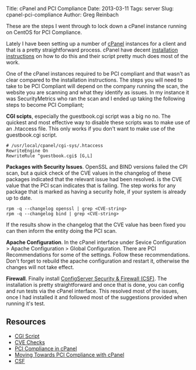 Title: cPanel and PCI Compliance
Date: 2013-03-11
Tags: server
Slug: cpanel-pci-compliance
Author: Greg Reinbach

These are the steps I went through to lock down a cPanel instance running on CentOS for PCI Compliance.

Lately I have been setting up a number of [cPanel](https://cpanel.net/) instances for a client and that is a pretty straightforward process. cPanel have decent [installation instructions](http://docs.cpanel.net/twiki/bin/view/AllDocumentation/InstallationGuide/WebHome) on how to do this and their script pretty much does most of the work.

One of the cPanel instances required to be PCI compliant and that wasn't as clear compared to the installation instructions. The steps you will need to take to be PCI Compliant will depend on the company running the scan, the website you are scanning and what they identify as issues. In my instance it was SecurityMetrics who ran the scan and I ended up taking the following steps to become PCI Compliant;

__CGI scipts__, especially the guestbook.cgi script was a big no no. The quickest and most effective way to disable these scripts was to make use of an .htaccess file. This only works if you don't want to make use of the guestbook.cgi script.

    # /usr/local/cpanel/cgi-sys/.htaccess
    RewriteEngine On
    RewriteRule ^guestbook.cgi$ [G,L]


__Packages with Security Issues__. OpenSSL and BIND versions failed the CPI scan, but a quick check of the CVE values in the changelog of these packages indicated that the relevant issue had been resolved. <CVE-string> is the CVE value that the PCI scan indicates that is failing. The step works for any package that is marked as having a security hole, if your system is already up to date.

    rpm -q --changelog openssl | grep <CVE-string>
    rpm -q --changelog bind | grep <CVE-string>

If the results show in the changelog that the CVE value has been fixed you can then inform the entity doing the PCI scan.


__Apache Configuration__. In the cPanel interface under Sevice Configuration > Apache Configuration > Global Configuration. There are PCI Recommendations for some of the settings. Follow these recommendations. Don't forget to rebuild the apache configuration and restart it, otherwise the changes will not take effect.


__Firewall__. Finally install [ConfigServer Security & Firewall (CSF)](http://www.configserver.com/cp/csf.html). The installation is pretty straightforward and once that is done, you can config and run tests via the cPanel interface. This resolved most of the issues, once I had installed it and followed most of the suggestions provided when running it's test.


Resources
---------

 * [CGI Script](http://serverfault.com/questions/322489/how-do-i-properly-disable-cgi-scripts-e-g-guestbook-cgi-on-whm)
 * [CVE Checks](http://bobcares.com/blog/?p=911)
 * [PCI Compliance in cPanel](http://www.hosting.com/support/cpanelvps/pci-compliance-in-cpanel)
 * [Moving Towards PCI Compliance with cPanel](http://www.v-nessa.net/2008/04/14/moving-towards-pci-compliance-with-cpanel)
 * [CSF](http://www.configserver.com/cp/csf.html)
